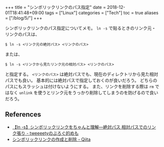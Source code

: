 +++
title = "シンボリックリンクのパス指定"
date  = 2018-12-01T18:41:48+09:00
tags  = ["Linux"]
categories = ["Tech"]
toc = true
aliases = ["/blog/5/"]
+++

シンボリックリンクのパス指定についてメモ。
`ln -s` で貼るときのリンク元・リンクのパスは、

```shell
$ ln -s <リンク元の絶対パス> <リンクのパス>
```

または、

```shell
$ ln -s <リンクから見たリンク元の相対パス> <リンクのパス>
```

と指定する。
`<リンクのパス>` は絶対パスでも、現在のディレクトリから見た相対パスでも良い。
基本的には絶対パスで指定しておくのが良いだろう。
どちらのパスにもスラッシュは付けないようにする。
また、リンクを削除する際は `rm` ではなく `unlink` を使うとリンク元をうっかり削除してしまうのを防げるので良いだろう。

## References

+ [【ln -s】シンボリックリンクをちゃんと理解―絶対パス 相対パスでのリンク張り - tweeeetyのぶろぐ的めも](http://tweeeety.hateblo.jp/entry/20121129/1354192716)
+ [シンボリックリンクの作成と削除 - Qiita](https://qiita.com/colorrabbit/items/2e99304bd92201261c60)
